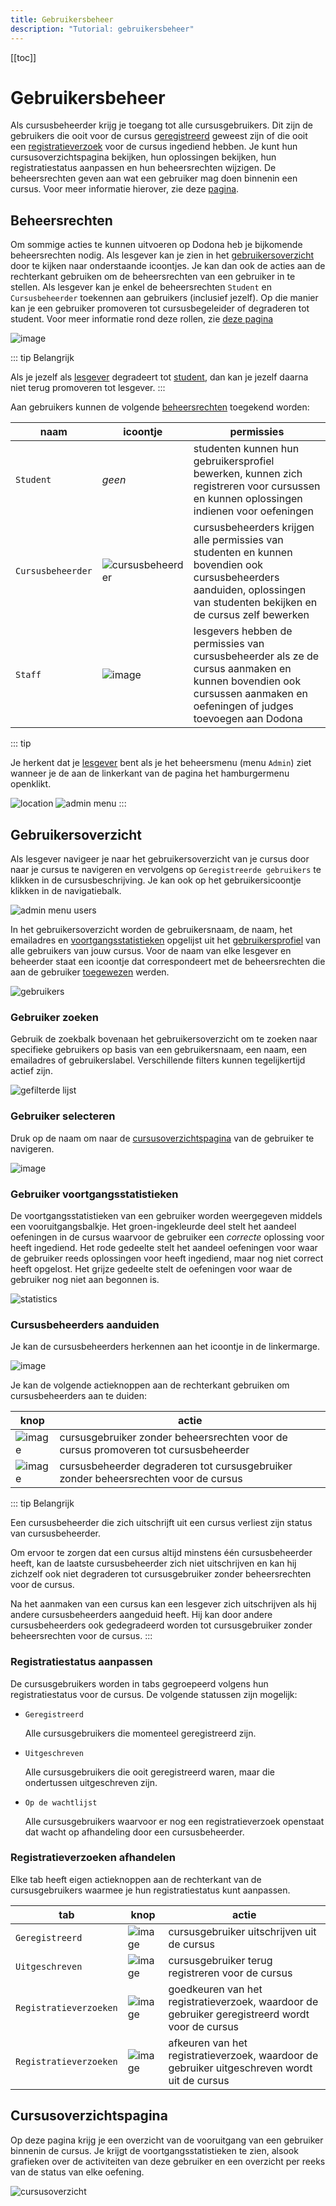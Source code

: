 ```yaml
---
title: Gebruikersbeheer
description: "Tutorial: gebruikersbeheer"
---
```


[[toc]]

# Gebruikersbeheer

Als cursusbeheerder krijg je toegang tot alle cursusgebruikers. Dit zijn de gebruikers die ooit voor de cursus [geregistreerd](/nl/for-students#cursus-registreren) geweest zijn of die ooit een [registratieverzoek](/nl/for-students#registratieverzoek) voor de cursus ingediend hebben. Je kunt hun cursusoverzichtspagina bekijken, hun oplossingen bekijken, hun registratiestatus aanpassen en hun beheersrechten wijzigen. De beheersrechten geven aan wat een gebruiker mag doen binnenin een cursus. Voor meer informatie hierover, zie deze [pagina](/nl/guides/course-management#beheersrechten).

## Beheersrechten

Om sommige acties te kunnen uitvoeren op Dodona heb je bijkomende beheersrechten nodig. Als lesgever kan je zien in het [gebruikersoverzicht](#gebruikersoverzicht) door te kijken naar onderstaande icoontjes. Je kan dan ook de acties aan de rechterkant gebruiken om de beheersrechten van een gebruiker in te stellen. Als lesgever kan je enkel de beheersrechten `Student` en `Cursusbeheerder` toekennen aan gebruikers (inclusief jezelf). Op die manier kan je een gebruiker promoveren tot cursusbegeleider of degraderen tot student. Voor meer informatie rond deze rollen, zie [deze pagina](/nl/guides/course-management#beheersrechten)

![image](./staff.users_edit_permissions.png)

::: tip Belangrijk

Als je jezelf als [lesgever](#lesgever)
degradeert tot [student](#student), dan
kan je jezelf daarna niet terug promoveren tot lesgever.
:::

Aan gebruikers kunnen de volgende
[beheersrechten](#beheersrechten)
toegekend worden:

 | naam                                          | icoontje                                |permissies|
 | ----------------------------------------------|-----------------------------------------|----------|
 | `Student`|   *geen*|                                  studenten kunnen hun gebruikersprofiel bewerken, kunnen zich registreren voor cursussen en kunnen oplossingen indienen voor oefeningen|
|`Cursusbeheerder`| ![cursusbeheerder](../../../images/role_icons/staff.png)|cursusbeheerders krijgen alle permissies van studenten en kunnen bovendien ook cursusbeheerders aanduiden, oplossingen van studenten bekijken en de cursus zelf bewerken| 
 |`Staff`|     ![image](../../../images/role_icons/staff.png)|   lesgevers hebben de permissies van cursusbeheerder als ze de cursus aanmaken en kunnen bovendien ook cursussen aanmaken en oefeningen of judges toevoegen aan Dodona|

 
::: tip

Je herkent dat je [lesgever](#lesgever) bent als je het beheersmenu (menu `Admin`) ziet wanneer je de aan de linkerkant van de pagina het hamburgermenu openklikt.

![location](./staff.admin_menu_location.png)
![admin menu](./staff.admin_menu.png)
:::

## Gebruikersoverzicht

Als lesgever navigeer je naar het gebruikersoverzicht van je cursus door naar je cursus te navigeren en vervolgens op `Geregistreerde gebruikers` te klikken in de cursusbeschrijving. Je kan ook op het gebruikersicoontje klikken in de navigatiebalk.

![admin menu users](./staff.course_users.png)

In het gebruikersoverzicht worden de gebruikersnaam, de naam, het emailadres en [voortgangsstatistieken](#voortgangsstatistieken) opgelijst uit het [gebruikersprofiel](/nl/for-students#gebruikersprofiel) van alle gebruikers van jouw cursus. Voor de naam van elke lesgever en beheerder staat een icoontje dat correspondeert met de beheersrechten die aan de gebruiker [toegewezen](#cursusbeheerders-aanduiden) werden.

![gebruikers](./staff.users.png)

### Gebruiker zoeken
Gebruik de zoekbalk bovenaan het gebruikersoverzicht om te zoeken naar specifieke gebruikers op basis van een gebruikersnaam, een naam, een emailadres of gebruikerslabel. Verschillende filters kunnen tegelijkertijd actief zijn.

![gefilterde lijst](./staff.users_filtered.png)

### Gebruiker selecteren
Druk op de naam om naar de [cursusoverzichtspagina](#cursusoverzichtspagina) van de gebruiker te navigeren.

![image](./staff.users_filtered_link.png)

### Gebruiker voortgangsstatistieken
De voortgangsstatistieken van een gebruiker worden weergegeven middels een vooruitgangsbalkje. Het groen-ingekleurde deel stelt het aandeel oefeningen in de cursus waarvoor de gebruiker een *correcte* oplossing voor heeft ingediend. Het rode gedeelte stelt het aandeel oefeningen voor waar de gebruiker reeds oplossingen voor heeft ingediend, maar nog niet correct heeft opgelost. Het grijze gedeelte stelt de oefeningen voor waar de gebruiker nog niet aan begonnen is.

![statistics](./user_progress_statistics.png)

### Cursusbeheerders aanduiden

Je kan de cursusbeheerders herkennen aan het icoontje in de linkermarge.

![image](./staff.course_users_admin.png)

Je kan de volgende actieknoppen aan de rechterkant gebruiken om cursusbeheerders aan te duiden:

|knop                                                              |actie                                                                                |
|------------------------------------------------------------------|-------------------------------------------------------------------------------------|
![image](../../../images/staff_registration_icons/make_course_admin.png)    |cursusgebruiker zonder beheersrechten voor de cursus promoveren tot cursusbeheerder  |
![image](../../../images/staff_registration_icons/make_student.png)         |cursusbeheerder degraderen tot cursusgebruiker zonder beheersrechten voor de cursus  |

::: tip Belangrijk

Een cursusbeheerder die zich uitschrijft uit een cursus verliest zijn status van cursusbeheerder.

Om ervoor te zorgen dat een cursus altijd minstens één cursusbeheerder heeft, kan de laatste cursusbeheerder zich niet uitschrijven en kan hij zichzelf ook niet degraderen tot cursusgebruiker zonder beheersrechten voor de cursus.

Na het aanmaken van een cursus kan een lesgever zich uitschrijven als hij andere cursusbeheerders aangeduid heeft. Hij kan door andere cursusbeheerders ook gedegradeerd worden tot cursusgebruiker zonder beheersrechten voor de cursus.
:::

### Registratiestatus aanpassen

De cursusgebruikers worden in tabs gegroepeerd volgens hun registratiestatus voor de cursus. De volgende statussen zijn mogelijk:

* `Geregistreerd`

  Alle cursusgebruikers die momenteel geregistreerd zijn.

* `Uitgeschreven`

  Alle cursusgebruikers die ooit geregistreerd waren, maar die ondertussen uitgeschreven zijn.

* `Op de wachtlijst`

  Alle cursusgebruikers waarvoor er nog een registratieverzoek openstaat dat wacht op afhandeling door een cursusbeheerder.


### Registratieverzoeken afhandelen

Elke tab heeft eigen actieknoppen aan de rechterkant van de cursusgebruikers waarmee je hun registratiestatus kunt aanpassen.


|tab                                                 |knop                    |actie |
-----------------------------------------------------|------------------------|------| 
`Geregistreerd`|          ![image](../../../images/staff_registration_icons/unregister.png) |  cursusgebruiker uitschrijven uit de cursus|
`Uitgeschreven`|          ![image](../../../images/staff_registration_icons/register.png)|     cursusgebruiker terug registreren voor de cursus|
`Registratieverzoeken`|   ![image](../../../images/staff_registration_icons/approve.png)|     goedkeuren van het registratieverzoek, waardoor de gebruiker geregistreerd wordt voor de cursus|
`Registratieverzoeken`|   ![image](../../../images/staff_registration_icons/decline.png)|      afkeuren van het registratieverzoek, waardoor de gebruiker uitgeschreven wordt uit de cursus|

## Cursusoverzichtspagina

Op deze pagina krijg je een overzicht van de vooruitgang van een gebruiker binnenin de cursus. Je krijgt de voortgangsstatistieken te zien, alsook grafieken over de activiteiten van deze gebruiker en een overzicht per reeks van de status van elke oefening.

![cursusoverzicht](./staff.user_course_overview.png)

